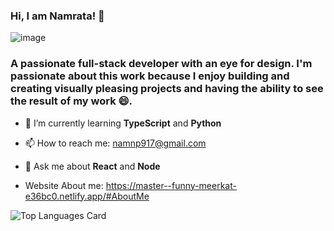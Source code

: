 ### Hi, I am Namrata! 👋

![image](https://github.com/namrata3098/namrata3098/assets/60501115/9cb4dc3d-beda-4841-8289-758d0acb10b3)

### A passionate full-stack developer with an eye for design. I'm passionate about this work because I enjoy building and creating visually pleasing projects and having the ability to see the result of my work 😄.

 - 🌱 I’m currently learning **TypeScript** and **Python**
 
 - 📫 How to reach me: namnp917@gmail.com
 
 - 💬 Ask me about **React** and **Node**
 
 - Website About me: https://master--funny-meerkat-e36bc0.netlify.app/#AboutMe

![Top Languages Card](https://github-readme-stats.vercel.app/api/top-langs/?username=namrata3098&layout=compact)


  
